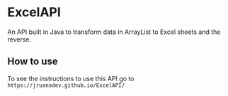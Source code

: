# ExcelAPI

An API built in Java to transform data in ArrayList to Excel sheets and the reverse.

## How to use

To see the instructions to use this API go to `https://jruanodev.github.io/ExcelAPI/`
